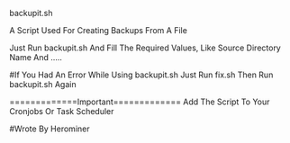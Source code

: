 backupit.sh

A Script Used For Creating Backups From A File

Just Run backupit.sh And Fill The Required Values, Like Source Directory Name And .....

#If You Had An Error While Using backupit.sh Just Run fix.sh Then Run backupit.sh Again

=============Important=============
Add The Script To Your Cronjobs Or Task Scheduler

#Wrote By Herominer
